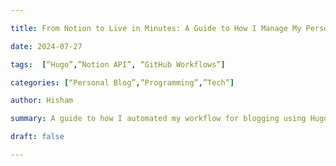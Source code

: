 ```yaml
---

title: From Notion to Live in Minutes: A Guide to How I Manage My Personal Blog Through Notion

date: 2024-07-27

tags:  [“Hugo”,”Notion API”, “GitHub Workflows”]

categories: [“Personal Blog”,”Programming”,”Tech”]

author: Hisham

summary: A guide to how I automated my workflow for blogging using Hugo + Notion

draft: false

---
```


<Your Content Here>

